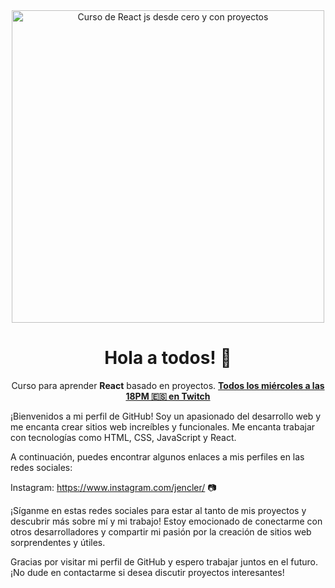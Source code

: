 <div align="center">

<img alt="Curso de React js desde cero y con proyectos" src="https://user-images.githubusercontent.com/1561955/212888793-fd719e58-b0c2-4d03-9c55-38e3e79ebc17.png" width="500" />

# Hola a todos! 👋 

Curso para aprender **React** basado en proyectos.
**[Todos los miércoles a las 18PM 🇪🇸 en Twitch](https://twitch.tv/midudev)**
</div>



¡Bienvenidos a mi perfil de GitHub! Soy un apasionado del desarrollo web y me encanta crear sitios web increíbles y funcionales. Me encanta trabajar con tecnologías como HTML, CSS, JavaScript y React.

A continuación, puedes encontrar algunos enlaces a mis perfiles en las redes sociales:

Instagram: https://www.instagram.com/jencler/ 📷

¡Síganme en estas redes sociales para estar al tanto de mis proyectos y descubrir más sobre mí y mi trabajo! Estoy emocionado de conectarme con otros desarrolladores y compartir mi pasión por la creación de sitios web sorprendentes y útiles.

Gracias por visitar mi perfil de GitHub y espero trabajar juntos en el futuro. ¡No dude en contactarme si desea discutir proyectos interesantes!
